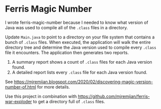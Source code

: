# Ferris Magic Number

I wrote ferris-magic-number because I needed to know what version of Java was used to compile all of the `.class` files in a directory.

Update `Main.java` to point to a directory on your file system that contains a bunch of `.class` files. When executed, the application will walk
the entire directory tree and determine the Java version used to compile every `.class` file it encounters. The application then
generates two reports.

1. A summary report shows a count of `.class` files for each Java version found.
1. A detailed report lists every `.class` file for each Java version found.

See <https://mjremijan.blogspot.com/2020/02/discovering-magic-version-number-of.html> for more details.

Use this project in combination with <https://github.com/mjremijan/ferris-war-exploder> to get a directory full of `.class` files.
